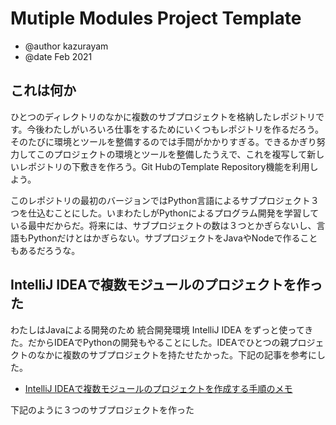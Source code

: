 # Mutiple Modules Project Template

- @author kazurayam
- @date Feb 2021

## これは何か

ひとつのディレクトリのなかに複数のサブプロジェクトを格納したレポジトリです。今後わたしがいろいろ仕事をするためにいくつもレポジトリを作るだろう。そのたびに環境とツールを整備するのでは手間がかかりすぎる。できるかぎり努力してこのプロジェクトの環境とツールを整備したうえで、これを複写して新しいレポジトリの下敷きを作ろう。Git HubのTemplate Repository機能を利用しよう。

このレポジトリの最初のバージョンではPython言語によるサブプロジェクト３つを仕込むことにした。いまわたしがPythonによるプログラム開発を学習している最中だからだ。将来には、サブプロジェクトの数は３つとかぎらないし、言語もPythonだけとはかぎらない。サブプロジェクトをJavaやNodeで作ることもあるだろうな。

## IntelliJ IDEAで複数モジュールのプロジェクトを作った

わたしはJavaによる開発のため 統合開発環境 IntelliJ IDEA をずっと使ってきた。だからIDEAでPythonの開発もやることにした。IDEAでひとつの親プロジェクトのなかに複数のサブプロジェクトを持たせたかった。下記の記事を参考にした。

- [IntelliJ IDEAで複数モジュールのプロジェクトを作成する手順のメモ](https://qiita.com/rubytomato@github/items/e534e4f1187801b7e159)

下記のように３つのサブプロジェクトを作った
